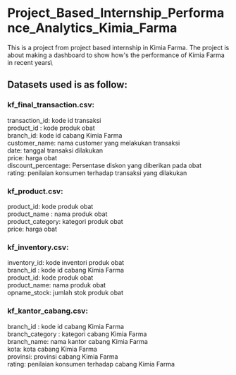 # Project_Based_Internship_Performance_Analytics_Kimia_Farma
 This is a project from project based internship in Kimia Farma. The project is about making a dashboard to show how's the performance of Kimia Farma in recent years\

## Datasets used is as follow:
### kf_final_transaction.csv:
transaction_id: kode id transaksi\
product_id : kode produk obat\
branch_id: kode id cabang Kimia Farma\
customer_name: nama customer yang melakukan transaksi\
date: tanggal transaksi dilakukan\
price: harga obat\
discount_percentage: Persentase diskon yang diberikan pada obat\
rating: penilaian konsumen terhadap transaksi yang dilakukan
### kf_product.csv:
product_id: kode produk obat\
product_name : nama produk obat\
product_category: kategori produk obat\
price: harga obat
### kf_inventory.csv:
inventory_id: kode inventori produk obat\
branch_id : kode id cabang Kimia Farma\
product_id: kode produk obat\
product_name: nama produk obat\
opname_stock: jumlah stok produk obat
### kf_kantor_cabang.csv:
branch_id : kode id cabang Kimia Farma\
branch_category : kategori cabang Kimia Farma\
branch_name: nama kantor cabang Kimia Farma\
kota: kota cabang Kimia Farma\
provinsi: provinsi cabang Kimia Farma\
rating: penilaian konsumen terhadap cabang Kimia Farma

